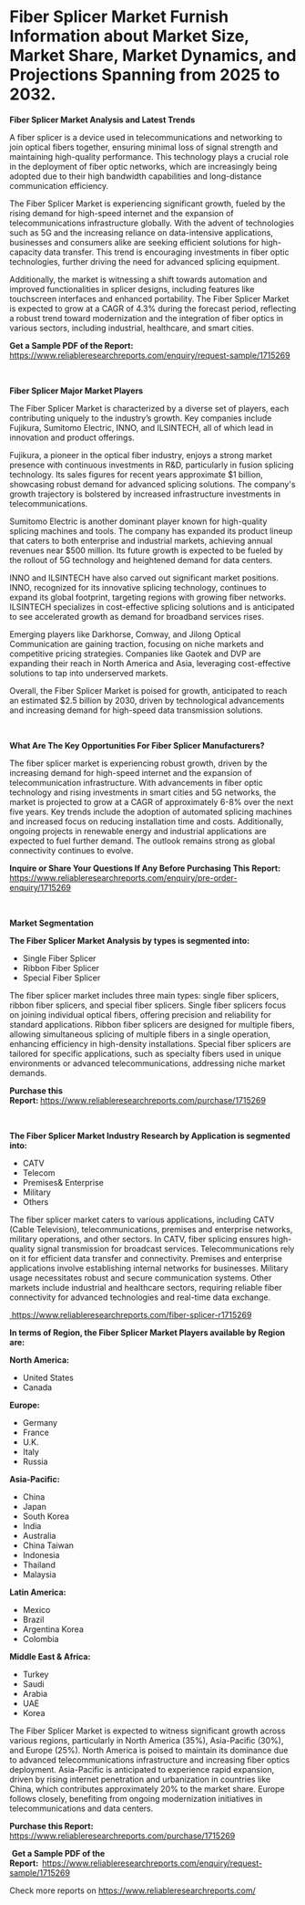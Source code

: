 <p><h1>Fiber Splicer Market Furnish Information about Market Size, Market Share, Market Dynamics, and Projections Spanning from 2025 to 2032.</h1></p><p><strong>Fiber Splicer Market Analysis and Latest Trends</strong></p>
<p><p>A fiber splicer is a device used in telecommunications and networking to join optical fibers together, ensuring minimal loss of signal strength and maintaining high-quality performance. This technology plays a crucial role in the deployment of fiber optic networks, which are increasingly being adopted due to their high bandwidth capabilities and long-distance communication efficiency.</p><p>The Fiber Splicer Market is experiencing significant growth, fueled by the rising demand for high-speed internet and the expansion of telecommunications infrastructure globally. With the advent of technologies such as 5G and the increasing reliance on data-intensive applications, businesses and consumers alike are seeking efficient solutions for high-capacity data transfer. This trend is encouraging investments in fiber optic technologies, further driving the need for advanced splicing equipment.</p><p>Additionally, the market is witnessing a shift towards automation and improved functionalities in splicer designs, including features like touchscreen interfaces and enhanced portability. The Fiber Splicer Market is expected to grow at a CAGR of 4.3% during the forecast period, reflecting a robust trend toward modernization and the integration of fiber optics in various sectors, including industrial, healthcare, and smart cities.</p></p>
<p><strong>Get a Sample PDF of the Report:&nbsp;</strong> <a href="https://www.reliableresearchreports.com/enquiry/request-sample/1715269?utm_campaign=3110&utm_medium=2&utm_source=Github&utm_content=ia&utm_term=28032025&utm_id=fiber-splicer">https://www.reliableresearchreports.com/enquiry/request-sample/1715269</a></p>
<p>&nbsp;</p>
<p><strong>Fiber Splicer Major Market Players</strong></p>
<p><p>The Fiber Splicer Market is characterized by a diverse set of players, each contributing uniquely to the industry’s growth. Key companies include Fujikura, Sumitomo Electric, INNO, and ILSINTECH, all of which lead in innovation and product offerings. </p><p>Fujikura, a pioneer in the optical fiber industry, enjoys a strong market presence with continuous investments in R&D, particularly in fusion splicing technology. Its sales figures for recent years approximate $1 billion, showcasing robust demand for advanced splicing solutions. The company's growth trajectory is bolstered by increased infrastructure investments in telecommunications.</p><p>Sumitomo Electric is another dominant player known for high-quality splicing machines and tools. The company has expanded its product lineup that caters to both enterprise and industrial markets, achieving annual revenues near $500 million. Its future growth is expected to be fueled by the rollout of 5G technology and heightened demand for data centers.</p><p>INNO and ILSINTECH have also carved out significant market positions. INNO, recognized for its innovative splicing technology, continues to expand its global footprint, targeting regions with growing fiber networks. ILSINTECH specializes in cost-effective splicing solutions and is anticipated to see accelerated growth as demand for broadband services rises.</p><p>Emerging players like Darkhorse, Comway, and Jilong Optical Communication are gaining traction, focusing on niche markets and competitive pricing strategies. Companies like Gaotek and DVP are expanding their reach in North America and Asia, leveraging cost-effective solutions to tap into underserved markets.</p><p>Overall, the Fiber Splicer Market is poised for growth, anticipated to reach an estimated $2.5 billion by 2030, driven by technological advancements and increasing demand for high-speed data transmission solutions.</p></p>
<p>&nbsp;</p>
<p><strong>What Are The Key Opportunities For Fiber Splicer Manufacturers?</strong></p>
<p><p>The fiber splicer market is experiencing robust growth, driven by the increasing demand for high-speed internet and the expansion of telecommunication infrastructure. With advancements in fiber optic technology and rising investments in smart cities and 5G networks, the market is projected to grow at a CAGR of approximately 6-8% over the next five years. Key trends include the adoption of automated splicing machines and increased focus on reducing installation time and costs. Additionally, ongoing projects in renewable energy and industrial applications are expected to fuel further demand. The outlook remains strong as global connectivity continues to evolve.</p></p>
<p><strong>Inquire or Share Your Questions If Any Before Purchasing This Report:</strong> <a href="https://www.reliableresearchreports.com/enquiry/pre-order-enquiry/1715269?utm_campaign=3110&utm_medium=2&utm_source=Github&utm_content=ia&utm_term=28032025&utm_id=fiber-splicer">https://www.reliableresearchreports.com/enquiry/pre-order-enquiry/1715269</a></p>
<p>&nbsp;</p>
<p><strong>Market Segmentation</strong></p>
<p><strong>The Fiber Splicer Market Analysis by types is segmented into:</strong></p>
<p><ul><li>Single Fiber Splicer</li><li>Ribbon Fiber Splicer</li><li>Special Fiber Splicer</li></ul></p>
<p><p>The fiber splicer market includes three main types: single fiber splicers, ribbon fiber splicers, and special fiber splicers. Single fiber splicers focus on joining individual optical fibers, offering precision and reliability for standard applications. Ribbon fiber splicers are designed for multiple fibers, allowing simultaneous splicing of multiple fibers in a single operation, enhancing efficiency in high-density installations. Special fiber splicers are tailored for specific applications, such as specialty fibers used in unique environments or advanced telecommunications, addressing niche market demands.</p></p>
<p><strong>Purchase this Report:&nbsp;</strong><a href="https://www.reliableresearchreports.com/purchase/1715269?utm_campaign=3110&utm_medium=2&utm_source=Github&utm_content=ia&utm_term=28032025&utm_id=fiber-splicer">https://www.reliableresearchreports.com/purchase/1715269</a></p>
<p>&nbsp;</p>
<p><strong>The Fiber Splicer Market Industry Research by Application is segmented into:</strong></p>
<p><ul><li>CATV</li><li>Telecom</li><li>Premises& Enterprise</li><li>Military</li><li>Others</li></ul></p>
<p><p>The fiber splicer market caters to various applications, including CATV (Cable Television), telecommunications, premises and enterprise networks, military operations, and other sectors. In CATV, fiber splicing ensures high-quality signal transmission for broadcast services. Telecommunications rely on it for efficient data transfer and connectivity. Premises and enterprise applications involve establishing internal networks for businesses. Military usage necessitates robust and secure communication systems. Other markets include industrial and healthcare sectors, requiring reliable fiber connectivity for advanced technologies and real-time data exchange.</p></p>
<p><a href="https://www.reliableresearchreports.com/fiber-splicer-r1715269?utm_campaign=3110&utm_medium=2&utm_source=Github&utm_content=ia&utm_term=28032025&utm_id=fiber-splicer">&nbsp;https://www.reliableresearchreports.com/fiber-splicer-r1715269</a></p>
<p><strong>In terms of Region, the Fiber Splicer Market Players available by Region are:</strong></p>
<p>
    <p> <strong> North America: </strong>
        <ul>
            <li>United States</li>
            <li>Canada</li>
        </ul>
        </p> 
    <p> <strong> Europe: </strong>
        <ul>
            <li>Germany</li>
            <li>France</li>
            <li>U.K.</li>
            <li>Italy</li>
            <li>Russia</li>
        </ul>
        </p> 
    <p> <strong> Asia-Pacific: </strong>
        <ul>
            <li>China</li>
            <li>Japan</li>
            <li>South Korea</li>
            <li>India</li>
            <li>Australia</li>
            <li>China Taiwan</li>
            <li>Indonesia</li>
            <li>Thailand</li>
            <li>Malaysia</li>
        </ul>
        </p> 
    <p> <strong> Latin America: </strong>
        <ul>
            <li>Mexico</li>
            <li>Brazil</li>
            <li>Argentina Korea</li>
            <li>Colombia</li>
        </ul>
        </p> 
    <p> <strong> Middle East & Africa: </strong>
        <ul>
            <li>Turkey</li>
            <li>Saudi</li>
            <li>Arabia</li>
            <li>UAE</li>
            <li>Korea</li>
        </ul>
    </p>
    </p>
<p><p>The Fiber Splicer Market is expected to witness significant growth across various regions, particularly in North America (35%), Asia-Pacific (30%), and Europe (25%). North America is poised to maintain its dominance due to advanced telecommunications infrastructure and increasing fiber optics deployment. Asia-Pacific is anticipated to experience rapid expansion, driven by rising internet penetration and urbanization in countries like China, which contributes approximately 20% to the market share. Europe follows closely, benefiting from ongoing modernization initiatives in telecommunications and data centers.</p></p>
<p><strong>Purchase this Report: </strong><a href="https://www.reliableresearchreports.com/purchase/1715269?utm_campaign=3110&utm_medium=2&utm_source=Github&utm_content=ia&utm_term=28032025&utm_id=fiber-splicer">https://www.reliableresearchreports.com/purchase/1715269</a></p>
<p>&nbsp;<strong>Get a Sample PDF of the Report:&nbsp;&nbsp;</strong><a href="https://www.reliableresearchreports.com/enquiry/request-sample/1715269?utm_campaign=3110&utm_medium=2&utm_source=Github&utm_content=ia&utm_term=28032025&utm_id=fiber-splicer">https://www.reliableresearchreports.com/enquiry/request-sample/1715269</a></p>
<p><strong></strong></p>
<p>Check more reports on <a href="https://www.reliableresearchreports.com/?utm_campaign=3110&utm_medium=2&utm_source=Github&utm_content=ia&utm_term=28032025&utm_id=fiber-splicer">https://www.reliableresearchreports.com/</a></p>